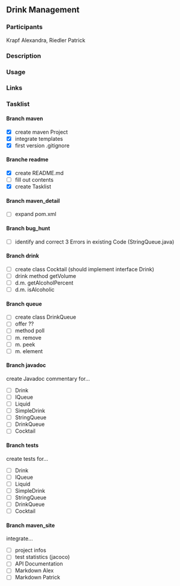 ## Drink Management

### Participants
Krapf Alexandra, Riedler Patrick

### Description

### Usage

### Links

### Tasklist

#### Branch maven
- [x] create maven Project
- [x] integrate templates
- [x] first version .gitignore

#### Branche readme
- [x] create README.md
- [ ] fill out contents
- [x] create Tasklist

#### Branch maven_detail
- [ ] expand pom.xml

#### Branch bug_hunt
- [ ] identify and correct 3 Errors in existing Code (StringQueue.java)

#### Branch drink
- [ ] create class Cocktail (should implement interface Drink)
- [ ] drink method getVolume
- [ ] d.m. getAlcoholPercent
- [ ] d.m. isAlcoholic

#### Branch queue
- [ ] create class DrinkQueue
- [ ] offer ??
- [ ] method poll
- [ ] m. remove
- [ ] m. peek
- [ ] m. element

#### Branch javadoc
create Javadoc commentary for... 
- [ ] Drink
- [ ] IQueue
- [ ] Liquid
- [ ] SimpleDrink
- [ ] StringQueue
- [ ] DrinkQueue
- [ ] Cocktail

#### Branch tests
create tests for...
- [ ] Drink
- [ ] IQueue
- [ ] Liquid
- [ ] SimpleDrink
- [ ] StringQueue
- [ ] DrinkQueue
- [ ] Cocktail

#### Branch maven_site
integrate...
- [ ] project infos
- [ ] test statistics (jacoco)
- [ ] API Documentation
- [ ] Markdown Alex
- [ ] Markdown Patrick
